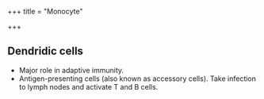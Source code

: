 +++
title = "Monocyte"

+++
## Dendridic cells
- Major role in adaptive immunity. 
- Antigen-presenting cells (also known as accessory cells). Take infection to lymph nodes and activate T and B cells.
